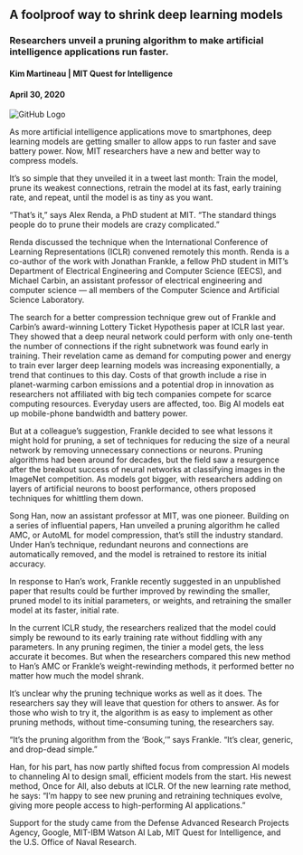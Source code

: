 ## A foolproof way to shrink deep learning models
### Researchers unveil a pruning algorithm to make artificial intelligence applications run faster.
#### Kim Martineau | MIT Quest for Intelligence
#### April 30, 2020

![GitHub Logo](https://news.mit.edu/sites/default/files/styles/news_article__image_gallery/public/images/202004/learning_rate_rewinding.png?itok=gmiKfotm)

As more artificial intelligence applications move to smartphones, deep learning models are getting smaller to allow apps to run faster and save battery power. Now, MIT researchers have a new and better way to compress models. 

It’s so simple that they unveiled it in a tweet last month: Train the model, prune its weakest connections, retrain the model at its fast, early training rate, and repeat, until the model is as tiny as you want. 

“That’s it,” says Alex Renda, a PhD student at MIT. “The standard things people do to prune their models are crazy complicated.” 

Renda discussed the technique when the International Conference of Learning Representations (ICLR) convened remotely this month. Renda is a co-author of the work with Jonathan Frankle, a fellow PhD student in MIT’s Department of Electrical Engineering and Computer Science (EECS), and Michael Carbin, an assistant professor of electrical engineering and computer science — all members of the Computer Science and Artificial Science Laboratory.  

The search for a better compression technique grew out of Frankle and Carbin’s award-winning Lottery Ticket Hypothesis paper at ICLR last year. They showed that a deep neural network could perform with only one-tenth the number of connections if the right subnetwork was found early in training. Their revelation came as demand for computing power and energy to train ever larger deep learning models was increasing exponentially, a trend that continues to this day. Costs of that growth include a rise in planet-warming carbon emissions and a potential drop in innovation as researchers not affiliated with big tech companies compete for scarce computing resources. Everyday users are affected, too. Big AI models eat up mobile-phone bandwidth and battery power.

But at a colleague’s suggestion, Frankle decided to see what lessons it might hold for pruning, a set of techniques for reducing the size of a neural network by removing unnecessary connections or neurons. Pruning algorithms had been around for decades, but the field saw a resurgence after the breakout success of neural networks at classifying images in the ImageNet competition. As models got bigger, with researchers adding on layers of artificial neurons to boost performance, others proposed techniques for whittling them down. 

Song Han, now an assistant professor at MIT, was one pioneer. Building on a series of influential papers, Han unveiled a pruning algorithm he called AMC, or AutoML for model compression, that’s still the industry standard. Under Han’s technique, redundant neurons and connections are automatically removed, and the model is retrained to restore its initial accuracy. 

In response to Han’s work, Frankle recently suggested in an unpublished paper that results could be further improved by rewinding the smaller, pruned model to its initial parameters, or weights, and retraining the smaller model at its faster, initial rate. 

In the current ICLR study, the researchers realized that the model could simply be rewound to its early training rate without fiddling with any parameters. In any pruning regimen, the tinier a model gets, the less accurate it becomes. But when the researchers compared this new method to Han’s AMC or Frankle’s weight-rewinding methods, it performed better no matter how much the model shrank. 

It’s unclear why the pruning technique works as well as it does. The researchers say they will leave that question for others to answer. As for those who wish to try it, the algorithm is as easy to implement as other pruning methods, without time-consuming tuning, the researchers say. 

“It’s the pruning algorithm from the ‘Book,’” says Frankle. “It’s clear, generic, and drop-dead simple.”

Han, for his part, has now partly shifted focus from compression AI models to channeling AI to design small, efficient models from the start. His newest method, Once for All, also debuts at ICLR. Of the new learning rate method, he says: “I’m happy to see new pruning and retraining techniques evolve, giving more people access to high-performing AI applications.” 

Support for the study came from the Defense Advanced Research Projects Agency, Google, MIT-IBM Watson AI Lab, MIT Quest for Intelligence, and the U.S. Office of Naval Research.
